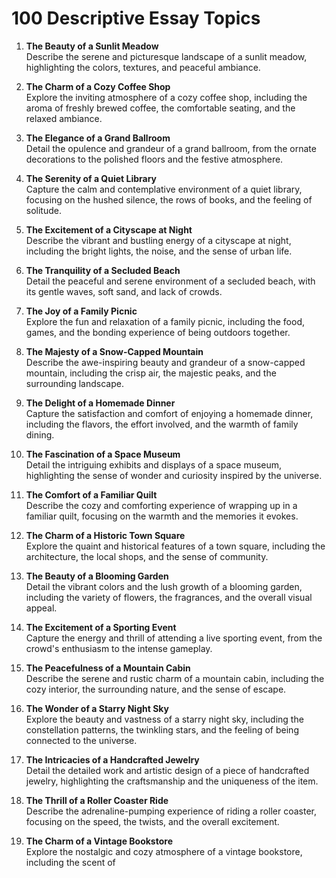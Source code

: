# 100 Descriptive Essay Topics

1. **The Beauty of a Sunlit Meadow**  
   Describe the serene and picturesque landscape of a sunlit meadow, highlighting the colors, textures, and peaceful ambiance.

2. **The Charm of a Cozy Coffee Shop**  
   Explore the inviting atmosphere of a cozy coffee shop, including the aroma of freshly brewed coffee, the comfortable seating, and the relaxed ambiance.

3. **The Elegance of a Grand Ballroom**  
   Detail the opulence and grandeur of a grand ballroom, from the ornate decorations to the polished floors and the festive atmosphere.

4. **The Serenity of a Quiet Library**  
   Capture the calm and contemplative environment of a quiet library, focusing on the hushed silence, the rows of books, and the feeling of solitude.

5. **The Excitement of a Cityscape at Night**  
   Describe the vibrant and bustling energy of a cityscape at night, including the bright lights, the noise, and the sense of urban life.

6. **The Tranquility of a Secluded Beach**  
   Detail the peaceful and serene environment of a secluded beach, with its gentle waves, soft sand, and lack of crowds.

7. **The Joy of a Family Picnic**  
   Explore the fun and relaxation of a family picnic, including the food, games, and the bonding experience of being outdoors together.

8. **The Majesty of a Snow-Capped Mountain**  
   Describe the awe-inspiring beauty and grandeur of a snow-capped mountain, including the crisp air, the majestic peaks, and the surrounding landscape.

9. **The Delight of a Homemade Dinner**  
   Capture the satisfaction and comfort of enjoying a homemade dinner, including the flavors, the effort involved, and the warmth of family dining.

10. **The Fascination of a Space Museum**  
    Detail the intriguing exhibits and displays of a space museum, highlighting the sense of wonder and curiosity inspired by the universe.

11. **The Comfort of a Familiar Quilt**  
    Describe the cozy and comforting experience of wrapping up in a familiar quilt, focusing on the warmth and the memories it evokes.

12. **The Charm of a Historic Town Square**  
    Explore the quaint and historical features of a town square, including the architecture, the local shops, and the sense of community.

13. **The Beauty of a Blooming Garden**  
    Detail the vibrant colors and the lush growth of a blooming garden, including the variety of flowers, the fragrances, and the overall visual appeal.

14. **The Excitement of a Sporting Event**  
    Capture the energy and thrill of attending a live sporting event, from the crowd's enthusiasm to the intense gameplay.

15. **The Peacefulness of a Mountain Cabin**  
    Describe the serene and rustic charm of a mountain cabin, including the cozy interior, the surrounding nature, and the sense of escape.

16. **The Wonder of a Starry Night Sky**  
    Explore the beauty and vastness of a starry night sky, including the constellation patterns, the twinkling stars, and the feeling of being connected to the universe.

17. **The Intricacies of a Handcrafted Jewelry**  
    Detail the detailed work and artistic design of a piece of handcrafted jewelry, highlighting the craftsmanship and the uniqueness of the item.

18. **The Thrill of a Roller Coaster Ride**  
    Describe the adrenaline-pumping experience of riding a roller coaster, focusing on the speed, the twists, and the overall excitement.

19. **The Charm of a Vintage Bookstore**  
    Explore the nostalgic and cozy atmosphere of a vintage bookstore, including the scent of
